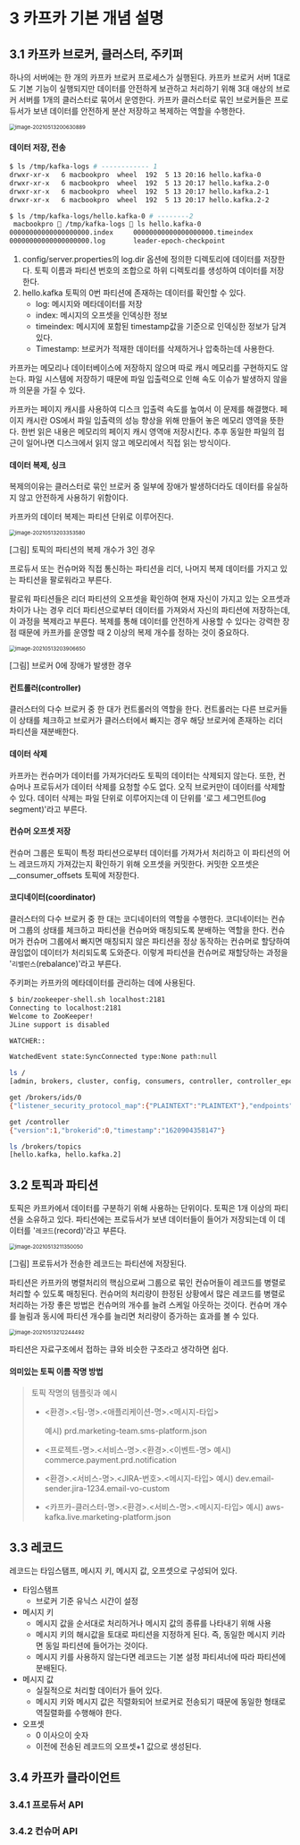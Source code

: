 # 3 카프카 기본 개념 설명

## 3.1 카프카 브로커, 클러스터, 주키퍼

하나의 서버에는 한 개의 카프카 브로커 프로세스가 실행된다. 카프카 브로커 서버 1대로도 기본 기능이 실행되지만 데이터를 안전하게 보관하고 처리하기 위해 3대 애상의 브로커 서버를 1개의 클러스터로 묶어서 운영한다. 카프카 클러스터로 묶인 브로커들은 프로듀서가 보낸 데이터를 안전하게 분산 저장하고 복제하는 역할을 수행한다.



<img src="images/image-20210513200630889.png" alt="image-20210513200630889" style="zoom:67%;" />



#### 데이터 저장, 전송

```sh
$ ls /tmp/kafka-logs # ------------ 1
drwxr-xr-x   6 macbookpro  wheel  192  5 13 20:16 hello.kafka-0
drwxr-xr-x   6 macbookpro  wheel  192  5 13 20:17 hello.kafka.2-0
drwxr-xr-x   6 macbookpro  wheel  192  5 13 20:17 hello.kafka.2-1
drwxr-xr-x   6 macbookpro  wheel  192  5 13 20:17 hello.kafka.2-2

$ ls /tmp/kafka-logs/hello.kafka-0 # --------2
 macbookpro  /tmp/kafka-logs  ls hello.kafka-0
00000000000000000000.index     00000000000000000000.timeindex
00000000000000000000.log       leader-epoch-checkpoint
```

1. config/server.properties의 log.dir 옵션에 정의한 디렉토리에 데이터를 저장한다. 토픽 이름과 파티션 번호의 조합으로 하위 디렉토리를 생성하여 데이터를 저장한다.
2. hello.kafka 토픽의 0번 파티션에 존재하는 데이터를 확인할 수 있다.
    * log: 메시지와 메타데이터를 저장
    * index: 메시지의 오프셋을 인덱싱한 정보
    * timeindex: 메시지에 포함된 timestamp값을 기준으로 인덱싱한 정보가 담겨 있다.
    * Timestamp: 브로커가 적재한 데이터를 삭제하거나 압축하는데 사용한다.



카프카는 메모리나 데이터베이스에 저장하지 않으며 따로 캐시 메모리를 구현하지도 않는다. 파일 시스템에 저장하기 때문에 파일 입출력으로 인해 속도 이슈가 발생하지 않을까 의문을 가질 수 있다.

카프카는 페이지 캐시를 사용하여 디스크 입출력 속도를 높여서 이 문제를 해결했다. 페이지 캐시란 OS에서 파일 입출력의 성능 향상을 위해 만들어 놓은 메모리 영역을 뜻한다. 한번 읽은 내용은 메모리의 페이지 캐시 영역애 저장시킨다. 추후 동일한 파일의 접근이 일어나면 디스크에서 읽지 않고 메모리에서 직접 읽는 방식이다.



#### 데이터 복제, 싱크

복제의이유는 클러스터로 묶인 브로커 중 일부에 장애가 발생하더라도 데이터를 유실하지 않고 안전하게 사용하기 위함이다.

카프카의 데이터 복제는 파티션 단위로 이루어진다.



<img src="images/image-20210513203353580.png" alt="image-20210513203353580" style="zoom:67%;" />

[그림] 토픽의 파티션의 복제 개수가 3인 경우

프로듀서 또는 컨슈머와 직접 통신하는 파티션을 리더, 나머지 복제 데이터를 가지고 있는 파티션을 팔로워라고 부른다.

팔로워 파티션들은 리더 파티션의 오프셋을 확인하여 현재 자신이 가지고 있는 오프셋과 차이가 나는 경우 리더 파티션으로부터 데이터를 가져와서 자신의 파티션에 저장하는데, 이 과정을 복제라고 부른다. 복제를 통해 데이터를 안전하게 사용할 수 있다는 강력한 장점 때문에 카프카를 운영할 때 2 이상의 복제 개수를 정하는 것이 중요하다.



<img src="images/image-20210513203906650.png" alt="image-20210513203906650" style="zoom:67%;" />

[그림] 브로커 0에 장애가 발생한 경우



#### 컨트롤러(controller)

클러스터의 다수 브로커 중 한 대가 컨트롤러의 역할을 한다. 컨트롤러는 다른 브로커들이 상태를 체크하고 브로커가 클러스터에서 빠지는 경우 해당 브로커에 존재하는 리더 파티션을 재분배한다.



#### 데이터 삭제

카프카는 컨슈머가 데이터를 가져가더라도 토픽의 데이터는 삭제되지 않는다. 또한, 컨슈머나 프로듀서가 데이터 삭제를 요청할 수도 없다. 오직 브로커만이 데이터를 삭제할 수 있다. 데이터 삭제는 파일 단위로 이루어지는데 이 단위를 '로그 세그먼트(log segment)'라고 부른다.



#### 컨슈머 오프셋 저장

컨슈머 그룹은 토픽이 특정 파티션으로부터 데이터를 가져가서 처리하고 이 파티션의 어느 레코드까지 가져갔는지 확인하기 위해 오프셋을 커밋한다. 커밋한 오프셋은 __consumer_offsets 토픽에 저장한다.



#### 코디네이터(coordinator)

클러스터의 다수 브로커 중 한 대는 코디네이터의 역할을 수행한다. 코디네이터는 컨슈머 그룹의 상태를 체크하고 파티션을 컨슈머와 매칭되도록 분배하는 역할을 한다. 컨슈머가 컨슈머 그룹에서 빠지면 매칭되지 않은 파티션을 정상 동작하는 컨슈머로 할당하여 끊임없이 데이터가 처리되도록 도와준다. 이렇게 파티션을 컨슈머로 재할당하는 과정을 '`리밸런스`(rebalance)'라고 부른다.

주키퍼는 카프카의 메타데이터를 관리하는 데에 사용된다.

```sh
$ bin/zookeeper-shell.sh localhost:2181
Connecting to localhost:2181
Welcome to ZooKeeper!
JLine support is disabled

WATCHER::

WatchedEvent state:SyncConnected type:None path:null

ls /
[admin, brokers, cluster, config, consumers, controller, controller_epoch, isr_change_notification, latest_producer_id_block, log_dir_event_notification, zookeeper]

get /brokers/ids/0
{"listener_security_protocol_map":{"PLAINTEXT":"PLAINTEXT"},"endpoints":["PLAINTEXT://localhost:9092"],"jmx_port":-1,"port":9092,"host":"localhost","version":4,"timestamp":"1620904358029"}

get /controller
{"version":1,"brokerid":0,"timestamp":"1620904358147"}

ls /brokers/topics
[hello.kafka, hello.kafka.2]
```



## 3.2 토픽과 파티션

토픽은 카프카에서 데이터를 구분하기 위해 사용하는 단위이다. 토픽은 1개 이상의 파티션을 소유하고 있다. 파티션에는 프로듀서가 보낸 데이터들이 들어가 저장되는데 이 데이터를 '`레코드`(record)'라고 부른다.



<img src="images/image-20210513211350050.png" alt="image-20210513211350050" style="zoom:67%;" />

[그림] 프로듀서가 전송한 레코드는 파티션에 저장된다.

파티션은 카프카의 병렬처리의 핵심으로써 그룹으로 묶인 컨슈머들이 레코드를 병렬로 처리할 수 있도록 매칭된다. 컨슈머의 처리량이 한정된 상황에서 많은 레코드를 병렬로 처리하는 가장 좋은 방법은 컨슈머의 개수를 늘려 스케일 아웃하는 것이다. 컨슈머 개수를 늘림과 동시에 파티션 개수를 늘리면 처리량이 증가하는 효과를 볼 수 있다.



<img src="images/image-20210513212244492.png" alt="image-20210513212244492" style="zoom:67%;" />

파티션은 자료구조에서 접하는 큐와 비슷한 구조라고 생각하면 쉽다.



#### 의미있는 토픽 이름 작명 방법

> 토픽 작명의 템플릿과 예시
>
> * <환경>.<팀-명>.<애플리케이션-명>.<메시지-타입>
>
>     예시) prd.marketing-team.sms-platform.json
>
> * <프로젝트-명>.<서비스-명>.<환경>.<이벤트-명>
>     예시) commerce.payment.prd.notification
>
> * <환경>.<서비스-명>.<JIRA-번호>.<메시지-타입>
>     예시) dev.email-sender.jira-1234.email-vo-custom
>
> * <카프카-클러스터-명>.<환경>.<서비스-명>.<메시지-타입>
>     예시) aws-kafka.live.marketing-platform.json



## 3.3 레코드

레코드는 타임스탬프, 메시지 키, 메시지 값, 오프셋으로 구성되어 있다.

* 타임스탬프
    * 브로커 기준 유닉스 시간이 설정
* 메시지 키
    * 메시지 값을 순서대로 처리하거나 메시지 값의 종류를 나타내기 위해 사용
    * 메시지 키의 해시값을 토대로 파티션을 지정하게 된다. 즉, 동일한 메시지 키라면 동일 파티션에 들어가는 것이다.
    * 메시지 키를 사용하지 않는다면 레코드는 기본 설정 파티셔너에 따라 파티션에 분배된다.
* 메시지 값
    * 실질적으로 처리할 데이터가 들어 있다.
    * 메시지 키와 메시지 값은 직렬화되어 브로커로 전송되기 때문에 동일한 형태로 역질렬화를 수행해야 한다.
* 오프셋
    * 0 이사으이 숫자
    * 이전에 전송된 레코드의 오프셋+1 값으로 생성된다.



## 3.4 카프카 클라이언트

### 3.4.1 프로듀서 API

### 3.4.2 컨슈머 API

